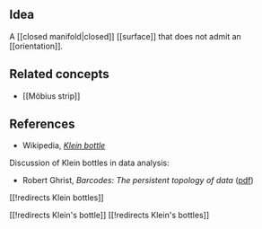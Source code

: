 


## Idea

A [[closed manifold|closed]] [[surface]] that does not admit an [[orientation]].

## Related concepts

* [[Möbius strip]]

## References

* Wikipedia, _[Klein bottle](http://en.wikipedia.org/wiki/Klein_bottle)_

Discussion of Klein bottles in data analysis:

* Robert Ghrist, _Barcodes: The persistent topology of data_ ([pdf](http://www.math.upenn.edu/~ghrist/preprints/barcodes.pdf))

[[!redirects Klein bottles]]

[[!redirects Klein's bottle]]
[[!redirects Klein's bottles]]